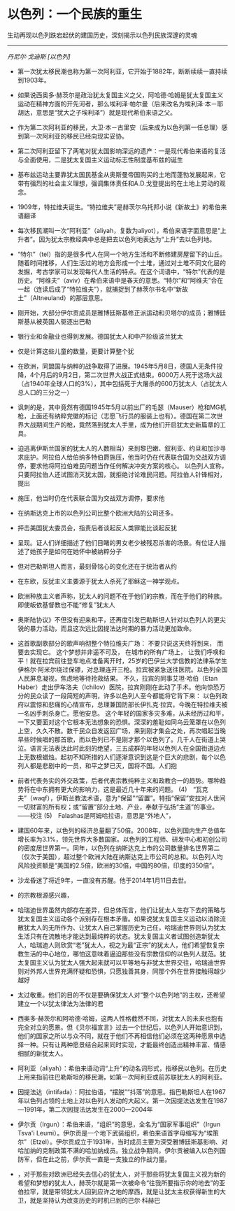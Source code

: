 # 以色列：一个民族的重生

生动再现以色列跌宕起伏的建国历史，深刻揭示以色列民族深邃的灵魂

<hr>

*丹尼尔·戈迪斯 [以色列]*

- 第一次犹太移民潮也称为第一次阿利亚，它开始于1882年，断断续续一直持续到1903年。

- 如果说西奥多·赫茨尔是政治犹太复国主义之父，阿哈德·哈姆是犹太复国主义运动在精神方面的开先河者，那么埃利泽·帕尔曼（后来改名为埃利泽·本－耶胡达，意思是“犹大之子埃利泽”）就是现代希伯来语之父。

- 作为第二次阿利亚的移民，大卫·本－古里安（后来成为以色列第一任总理）感到第一次阿利亚的移民已经向现实妥协。

- 第二次阿利亚留下了两笔对犹太国影响深远的遗产：一是现代希伯来语的复活与全面使用，二是犹太复国主义运动标志性制度基布兹的诞生

- 基布兹运动主要靠犹太国民基金从奥斯曼帝国购买的土地而蓬勃发展起来，它带有强烈的社会主义理想，强调集体责任和A.D.戈登提出的在土地上劳动的观念。

- 1909年，特拉维夫诞生。“特拉维夫”是赫茨尔乌托邦小说《新故土》的希伯来语翻译

- 每次移民潮叫一次“阿利亚”（aliyah，复数为aliyot），希伯来语字面意思是“上升者”。因为犹太宗教经典中总是把去以色列地表达为“上升”去以色列地。

- “特尔”（tel）指的是很多代人在同一个地方生活和不断修建房屋留下的山丘。随着时间推移，人们生活过的地方会形成一个土堆，通过对土堆不同文化层的发掘，考古学家可以发现每代人生活的特点。在这个词语中，“特尔”代表的是历史。“阿维夫”（aviv）在希伯来语中是春天的意思。“特尔”和“阿维夫”合在一起（连读后成了“特拉维夫”），就捕捉到了赫茨尔书名中“新故土”（Altneuland）的那层意思。

- 刚开始，大部分伊尔贡成员是雅博廷斯基修正派运动和贝塔尔的成员；雅博廷斯基从被英国人驱逐出巴勒

- 银行业和金融业也得到发展。德国犹太人和中产阶级波兰犹太

- 仅是计算这些儿童的数量，更要计算整个犹

- 在欧洲，同盟国与纳粹的战争取得了进展。1945年5月8日，德国人无条件投降，4个月后的9月2日，第二次世界大战正式结束。6000万人死于这场大战（占1940年全球人口的3%），其中包括死于大屠杀的600万犹太人（占犹太人总人口的三分之一）

- 讽刺的是，其中竟然有德国1945年5月以前出厂的毛瑟（Mauser）枪和MG机枪，上面还有纳粹党徽的标记（志愿飞行员的服装上也有）。德国在第二次世界大战期间生产的枪，竟然落到犹太人手里，成为他们开启犹太史新篇章的工具。

- 迫逃离伊斯兰国家的犹太人的人数相当）来到黎巴嫩、叙利亚、约旦和加沙寻求庇护。阿拉伯人给伯纳多特伯爵施压，他当时仍在代表联合国为交战双方调停，要求他将阿拉伯难民问题当作任何解决冲突方案的核心。 以色列人宣称，只要阿拉伯人还试图消灭犹太国，就拒绝讨论难民问题。阿拉伯人针锋相对，提出

- 施压，他当时仍在代表联合国为交战双方调停，要求他

- 在纳斯达克上市的以色列公司比整个欧洲大陆的公司还多。

- 抨击美国犹太委员会，指责后者谈起反人类罪能比谈起反犹

- 呈现。证人们详细描述了他们目睹的男女老少被残忍杀害的场景。有位证人描述了她孩子是如何在她怀中被纳粹分子

- 但对巴勒斯坦人而言，最刻骨铭心的变化还在于统治者从约

- 在东欧，反犹主义主要源于犹太人杀死了耶稣这一神学观点。

- 欧洲种族主义者声称，犹太人的问题不在于他们的宗教，而在于他们的种族。即使皈依基督教也不能“修复”犹太人

- 奥斯陆协议》不但没有迎来和平，还再度引发巴勒斯坦人针对以色列人的更尖锐的暴力活动，而且这次远比因提法达时期的暴力活动更加致命。

- 这首歌副歌部分的歌声响彻整个特拉维夫广场： 不要只说这天终将到来， 而要去实现它。 这个梦想并非遥不可及， 在城市的所有广场上， 让我们呼唤和平！就在拉宾前往登车地点准备离开时，25岁的巴伊兰大学信教的法律系学生伊格尔·阿米尔绕过保镖，对总理连开三枪。拉宾被紧急送往医院。以色列全国人民屏息凝视，焦虑地等待抢救结果。 不久，拉宾的同事艾坦·哈伯（Etan Haber）走出伊车洛夫（Ichilov）医院，拉宾刚刚在此动了手术。他向惊恐万分的民众读了一段简短的声明，许多以色列人至今都能将它背下来： 以色列政府以震惊和悲痛的心情宣布，总理兼国防部长伊扎克·拉宾，今晚在特拉维夫被一名凶手刺杀身亡。愿他安息。 这个年轻的国家多灾多难，从未经历过和平，一下又要面对这个它根本无法想象的恐惧。深深的羞耻如同乌云笼罩在以色列上空，久久不散。数千民众自发返回广场，来到刚才集会之处，再次唱起当晚早些时候唱的那首歌，而以色列已不是刚才那个以色列了。几千人在街道上哭泣。语言无法表达此时此刻的绝望，三五成群的年轻以色列人在全国街道边点上无数根蜡烛。起初不知所措的人们逐渐意识到这是个巨大的悲剧，每个以色列人都是悲剧中的一员，和平之梦已灭，国将不国。人们抱

- 前者代表务实的外交政策，后者代表宗教纯粹主义和政教合一的趋势。哪种趋势将在中东拥有更大的影响力，这是最近几十年来的问题。 (4)　“瓦克夫”（waqf），伊斯兰教法术语，意为“保留”“留置”。特指“保留”安拉对人世间一切财富的所有权；或“留置”部分土地、产业，奉献于弘扬“主道”的事业。——校注 (5)　Falashas是阿姆哈拉语，意思是“外地人”，

- 建国60年来，以色列的经济总量翻了50倍。2008年，以色列国内生产总值年增长率为3.1%，领先世界大多数国家。以色列的工程师、研发中心和初创公司的密度居世界第一。同年，以色列在纳斯达克上市的公司数量排名世界第二（仅次于美国），超过整个欧洲大陆在纳斯达克上市公司的总和。以色列人均风险投资额是“美国的2.5倍，欧洲的30倍，中国的80倍，印度的350倍”。

- 沙龙昏迷了将近9年，一直没有苏醒。他于2014年1月11日去世。

- 的宗教根源感兴趣，

- 哈瑞迪世界虽然内部存在差异，但总体而言，他们让犹太人生存下去的策略与犹太复国主义运动各个派别存在根本矛盾。如果说犹太复国主义运动以消除流散犹太人的无所作为、让犹太人自己掌握历史为己任，哈瑞迪世界则认为犹太生活只有在流散地才能达到最纯粹的状态。犹太复国主义者试图创造新犹太人，哈瑞迪人则欣赏“老”犹太人，视之为最“正宗”的犹太人，他们希望恢复宗教生活的中心地位，哪怕这意味着逼迫那些没有宗教信仰的以色列人就范。犹太复国主义认为犹太人强大起来就可以平等地与非犹太世界交往，哈瑞迪世界则对外邦人世界充满怀疑和恐惧，只愿独善其身，同那个外在世界接触得越少越好

- 太过敬重。他们的目的不仅是要确保犹太人对“整个以色列地”的主权，还希望建立一个以犹太律法为法律的君

- 西奥多·赫茨尔和阿哈德·哈姆，这两人性格截然不同，对犹太人的未来也抱有完全对立的愿景。但《贝尔福宣言》过去一个世纪后，以色列人开始意识到，他们的国家之所以与众不同，就在于他们不再相信他们必须在这两种愿景中选择一种。只有让两种愿景结合起来同时实现，才能最终创造出精神丰富、情感细腻的新犹太人。

- 阿利亚（aliyah）：希伯来语动词“上升”的动名词形式，指移民以色列。在历史上用来指前往巴勒斯坦的移民潮，如第一次阿利亚或前苏联犹太人的阿利亚。

- 因提法达（intifada）：阿拉伯语，“摆脱”“抖落”的意思。指巴勒斯坦人在1967年以色列占领的土地上对以色列人发动的大起义。第一次因提法达发生在1987—1991年，第二次因提法达发生在2000—2004年

- 伊尔贡（Irgun）：希伯来语，“组织”的意思，全名为“国家军事组织”（Irgun Tsva'i Leumi）。伊尔贡是一个地下武装组织，希伯来语首字母缩写为“埃策尔”（Etzel）。伊尔贡成立于1931年，当时成员主要为深受雅博廷斯基影响、对哈加纳的克制政策不满的哈加纳成员。独立战争期间，伊尔贡被编入以色列国防军，但在此之前，伊尔贡一直是一支独立的作战力量。

- ，对于那些对欧洲已经失去信心的犹太人，对于那些将犹太复国主义视为新的希望和梦想的犹太人，赫茨尔就是第一次被命令“往我所要指示你的地去”的亚伯拉罕，就是带领犹太人回到应许之地的摩西，就是让犹太主权获得新生的大卫，就是坚持认为改变历史的时机已到的巴尔·科赫巴